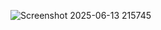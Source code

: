 ![Screenshot 2025-06-13 215745](https://github.com/user-attachments/assets/285cf098-0c9e-49c1-aba9-fdbd6d368c83)
